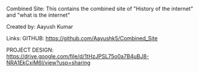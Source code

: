 Combined Site: This contains the combined site of "History of the internet" and "what is the internet"

Created by: Aayush Kumar

Links: 
GITHUB: https://github.com/Aayushk5/Combined_Site

PROJECT DESIGN: https://drive.google.com/file/d/1tHzJPSL75o0a7B4uBJ8-NRA1EkCxiM6l/view?usp=sharing

